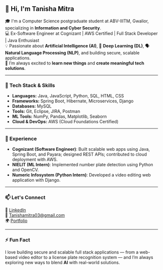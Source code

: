 ## 👋 Hi, I'm Tanisha Mitra

🎓 I'm a Computer Science postgraduate student at ABV-IIITM, Gwalior, specializing in **Information and Cyber Security**.  
💻 Ex-Software Engineer at Cognizant | AWS Certified | Full Stack Developer | Java Enthusiast  
💡 Passionate about **Artificial Intelligence (AI)**, 🤖 **Deep Learning (DL)**, 🗣️ **Natural Language Processing (NLP)**, and building secure, scalable applications.  
🚀 I’m always excited to **learn new things** and **create meaningful tech solutions**.

---

### 🚀 Tech Stack & Skills
- **Languages:** Java, JavaScript, Python, SQL, HTML, CSS  
- **Frameworks:** Spring Boot, Hibernate, Microservices, Django  
- **Databases:** MySQL  
- **Tools:** Git, Eclipse, JIRA, Postman  
- **ML Tools:** NumPy, Pandas, Matplotlib, Seaborn  
- **Cloud & DevOps:** AWS (Cloud Foundations Certified)

---

### 💼 Experience
- **Cognizant (Software Engineer)**: Built scalable web apps using Java, Spring Boot, and Payara; designed REST APIs; contributed to cloud deployment with AWS.
- **NIELIT (ML Intern)**: Implemented number plate detection using Python and OpenCV.
- **Numeric Infosystem (Python Intern)**: Developed a video editing web application with Django.

---

### 📫 Let's Connect
🔗 [LinkedIn](https://www.linkedin.com/in/tanisha-mitra/)  
📧 Tanishamitra03@gmail.com  
🌍 [Portfolio](https://)

---

### ⚡ Fun Fact
I love building secure and scalable full stack applications — from a web-based video editor to a license plate recognition system — and I’m always exploring new ways to blend **AI** with real-world solutions.
